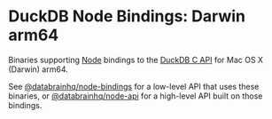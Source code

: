 # DuckDB Node Bindings: Darwin arm64

Binaries supporting [Node](https://nodejs.org/) bindings to the [DuckDB C API](https://duckdb.org/docs/api/c/overview) for Mac OS X (Darwin) arm64.

See [@databrainhq/node-bindings](https://www.npmjs.com/package/@databrainhq/node-bindings) for a low-level API that uses these binaries, or [@databrainhq/node-api](https://www.npmjs.com/package/@databrainhq/node-api) for a high-level API built on those bindings.
